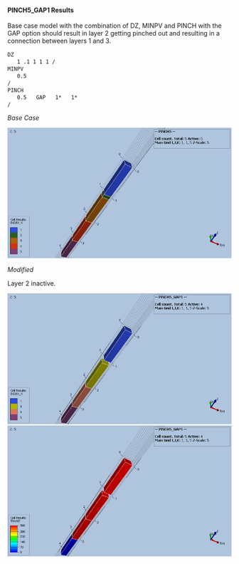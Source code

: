 #### PINCH5_GAP1 Results
Base case model with the combination of DZ, MINPV and PINCH with the GAP option should result in layer 2 getting 
pinched out and resulting in a connection between layers 1 and 3.
```
DZ
   1 .1 1 1 1 /  
MINPV
   0.5
/
PINCH
   0.5   GAP   1*   1*
/
```
_Base Case_

![](REF/PINCH5_INDEX.png)

_Modified_

Layer 2 inactive. 

![](REF/PINCH5_GAP1_INDEX.png)
![](REF/PINCH5_GAP1_TRANZ.png)

                    